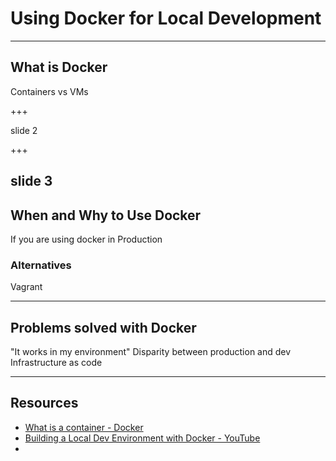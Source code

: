 # Using Docker for Local Development

---

## What is Docker

Containers vs VMs

+++

slide 2

+++

slide 3
---

## When and Why to Use Docker

If you are using docker in Production

### Alternatives
Vagrant

---

## Problems solved with Docker
"It works in my environment"
Disparity between production and dev
Infrastructure as code

---

## Resources

 - [What is a container - Docker](https://www.docker.com/what-container)
 - [Building a Local Dev Environment with Docker - YouTube](https://www.youtube.com/watch?v=FiaLKwdv9TI)
 - 